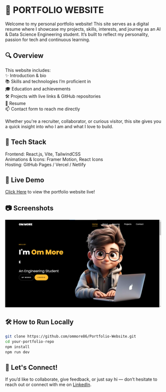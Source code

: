 # 📄 PORTFOLIO WEBSITE

Welcome to my personal portfolio website! This site serves as a digital resume where I showcase my projects, skills, interests, and journey as an AI & Data Science Engineering student. It’s built to reflect my personality, passion for tech and continuous learning.

<h2>🔍 Overview</h2>
This website includes:<br>
✨ Introduction & bio<br>
📚 Skills and technologies I’m proficient in<br>
🎓 Education and achievements<br>
🛠️ Projects with live links & GitHub repositories<br>
📄 Resume<br>
📫 Contact form to reach me directly<br>
<br>
Whether you're a recruiter, collaborator, or curious visitor, this site gives you a quick insight into who I am and what I love to build.<br>

<h2>🧰 Tech Stack</h2>
Frontend: React.js, Vite, TailwindCSS<br>
Animations & Icons: Framer Motion, React Icons<br>
Hosting: GitHub Pages / Vercel / Netlify<br>

<h2>🚀 Live Demo</h2>

[Click Here](https://portfolio-website-om-more.vercel.app/) to view the portfolio website live!

<h2>📷 Screenshots</h2>

![App Screenshot](images/readme_img.png)
<br>

<h2>🛠️ How to Run Locally</h2>

```bash
git clone https://github.com/ommore86/Portfolio-Website.git
cd your-portfolio-repo
npm install
npm run dev
```

<h2>🤝 Let's Connect!</h2>

If you’d like to collaborate, give feedback, or just say hi — don’t hesitate to reach out or connect with me on [LinkedIn](https://www.linkedin.com/in/om-more-b802b2281/).
